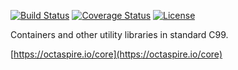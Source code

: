 [![Build Status](https://travis-ci.org/octaspire/core.svg?branch=master)](https://travis-ci.org/octaspire/core) [![Coverage Status](https://codecov.io/gh/octaspire/core/coverage.svg?branch=master)](https://codecov.io/gh/octaspire/core/coverage.svg?branch=master) [![License](https://img.shields.io/badge/License-Apache%202.0-blue.svg)](https://opensource.org/licenses/Apache-2.0)


Containers and other utility libraries in standard C99.

[https://octaspire.io/core](https://octaspire.io/core)

